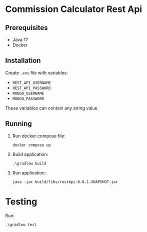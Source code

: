 # Commission Calculator Rest Api

## Prerequisites
- Java 17
- Docker

## Installation
Create `.env` file with variables:
   - `REST_API_USERNAME`
   - `REST_API_PASSWORD`
   - `MONGO_USERNAME`
   - `MONGO_PASSWORD`

These variables can contain any string value

## Running
1. Run docker compose file:
   ```shell
   docker compose up
   ```
2. Build application:
   ```shell
   .\gradlew build
   ```
3. Run application:
   ```shell
   java -jar build/libs/restApi-0.0.1-SNAPSHOT.jar
   ```
   
# Testing
Run:
```shell
.\gradlew test
```